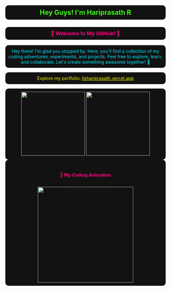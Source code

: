 <!-- Profile Header -->
<h2 align="center" style="color: #39ff14; background-color: #121212; padding: 10px; border-radius: 10px;">
  Hey Guys! I'm Hariprasath R
</h2>
<h3 align="center" style="color: #ff007f; background-color: #121212; padding: 10px; border-radius: 10px;">
  🌟 Welcome to My GitHub! 🌟
</h3>
<p align="center" style="color: #00eaff; background-color: #121212; padding: 10px; border-radius: 10px;">
  Hey there! I'm glad you stopped by. Here, you'll find a collection of my coding adventures, experiments, and projects. Feel free to explore, learn, and collaborate. Let's create something awesome together! 🚀
</p>
<p align="center" style="color: #fffc00; background-color: #121212; padding: 10px; border-radius: 10px;">
  Explore my portfolio: <a href="https://itshariprasath.vercel.app/" target="_blank" style="color: #fffc00;">itshariprasath.vercel.app</a>
</p>

<!-- Stats and Activity Section -->
<div align="center" style="background-color: #121212; padding: 10px; border-radius: 10px;">
  <a href="#">
    <img height="200" src="https://my-stats-43gk.vercel.app/api?username=Hariprasath36&show_icons=true&theme=radical&hide=contribs,issues&show=discussions_answered&rank_icon=github&include_all_commits=true&card_width=150" />
  </a>
  <a href="#">
    <img height="200" src="https://my-stats-43gk.vercel.app/api/top-langs/?username=Hariprasath36&hide=html,scss,css&langs_count=8&layout=compact&theme=radical&card_width=150" />
  </a>
</div>

<!-- Streak and Trophies Section 
<div align="center" style="background-color: #121212; padding: 10px; border-radius: 10px;">
  <img height="202" src="https://github-readme-streak-stats.herokuapp.com/?user=Hariprasath36&theme=radical&date_format=M%20j%5B%2C%20Y%5D" />
  <img height="202" src="https://github-profile-trophy.vercel.app/?username=Hariprasath36&theme=radical&no-frame=true&title=Stars,Followers,Commits&column=3" />
</div> -->

<!-- Animation Section -->
<div align="center" style="background-color: #121212; padding: 10px; border-radius: 10px;">
  <h4 style="color: #ff007f; background-color: #121212; padding: 10px; border-radius: 10px;">
    🎨 My Coding Animation
  </h4>
  <a href="https://github.com/Hariprasath36" target="_blank">
    <img src="https://raw.githubusercontent.com/Hariprasath36/Hariprasath36/main/assets/github.gif" alt="Coding Animation" width="300" />
  </a>
</div>
